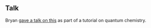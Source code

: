 ## Talk

Bryan [gave a talk on this](https://www.youtube.com/watch?v=ykdiXMy8kiA&list=PLgKuh-lKre11rEOFaO62MJCzBXfjZSDqA) as part of a tutorial on quantum chemistry.
